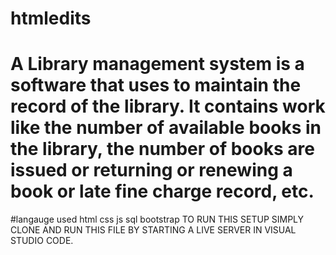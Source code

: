 # htmledits
# A Library management system is a software that uses to maintain the record of the library. It contains work like the number of available books in the library, the number of books are issued or returning or renewing a book or late fine charge record, etc.
#langauge used
html
css
js
sql
bootstrap
TO RUN THIS SETUP SIMPLY CLONE AND RUN THIS FILE BY STARTING A LIVE SERVER IN VISUAL STUDIO CODE.
